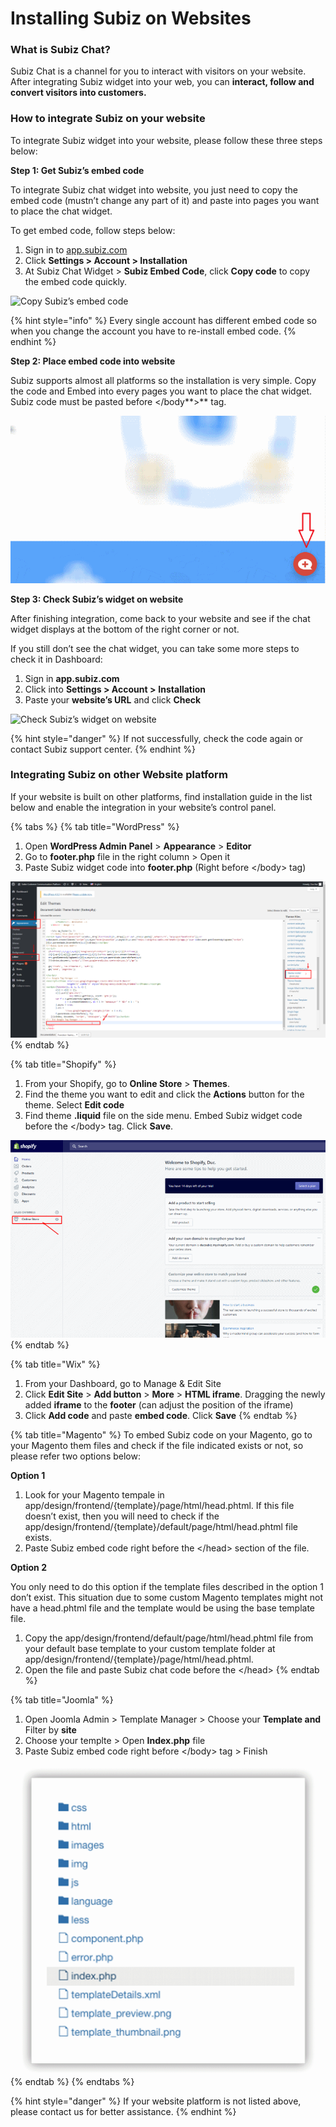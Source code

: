 # Installing Subiz on Websites

### What is Subiz Chat?

Subiz Chat is a channel for you to interact with visitors on your website.  After integrating Subiz widget into your web, you can **interact, follow and convert visitors into customers.**

### How to integrate Subiz on your website

To integrate Subiz widget into your website, please follow these three steps below:

**Step 1: Get Subiz’s embed code**

To integrate Subiz chat widget into website, you just need to copy the embed code \(mustn’t change any part of it\) and paste into pages you want to place the chat widget.

To get embed code, follow steps below:

1. Sign in to [app.subiz.com](https://app.subiz.com/)
2. Click **Settings &gt; Account &gt; Installation**
3. At Subiz Chat Widget &gt; **Subiz Embed Code**, click **Copy code** to copy the embed code quickly.

![Copy Subiz&#x2019;s embed code](https://docv4.subiz.com/wp-content/uploads/2018/03/copy-code.png)

{% hint style="info" %}
Every single account has different embed code so when you change the account you have to re-install embed code.
{% endhint %}

**Step 2: Place embed code into website**

Subiz supports almost all platforms so the installation is very simple. Copy the code and Embed into every pages you want to place the chat widget. Subiz code must be pasted before &lt;/body**&gt;** tag.

![Place embed code into website](../../../.gitbook/assets/anigif.gif)

**Step 3: Check Subiz’s widget on website**

After finishing integration, come back to your website and see if the chat widget displays at the bottom of the right corner or not.

If you still don’t see the chat widget, you can take some more steps to check it in Dashboard:

1. Sign in **app.subiz.com**
2. Click into **Settings &gt; Account &gt;** **Installation**
3. Paste your **website’s URL** and click **Check**

![Check Subiz&#x2019;s widget on website](https://docv4.subiz.com/wp-content/uploads/2018/03/check-code.png)

{% hint style="danger" %}
If not successfully, check the code again or contact Subiz support center.
{% endhint %}

### Integrating Subiz on other Website platform

If your website is built on other platforms, find installation guide in the list below and enable the integration in your website’s control panel.

{% tabs %}
{% tab title="WordPress" %}
1. Open **WordPress Admin Panel** &gt; **Appearance** &gt; **Editor**
2. Go to **footer.php** file in the right column &gt; Open it
3. Paste Subiz widget code into **footer.php** \(Right before &lt;/body&gt; tag\)

![Integrating Subiz on WordPress Platform](../../../.gitbook/assets/image%20%2811%29.png)
{% endtab %}

{% tab title="Shopify" %}
1. From your Shopify, go to **Online Store** &gt; **Themes**.
2. Find the theme you want to edit and click the **Actions** button for the theme. Select **Edit code**
3. Find theme **.liquid** file on the side menu. Embed Subiz widget code before the &lt;/body&gt; tag. Click **Save**.

![Integrating Subiz on Shopify](../../../.gitbook/assets/image%20%281%29.png)
{% endtab %}

{% tab title="Wix" %}
1. From your Dashboard, go to Manage & Edit Site
2. Click **Edit Site** &gt; **Add button** &gt; **More** &gt; **HTML iframe**. Dragging the newly added **iframe** to the **footer** \(can adjust the position of the iframe\)
3. Click **Add code** and paste **embed code**. Click **Save**
{% endtab %}

{% tab title="Magento" %}
To embed Subiz code on your Magento, go to your Magento them files and check if the file indicated exists or not, so please refer two options below:

**Option 1**

1. Look for your Magento tempale in app/design/frontend/{template}/page/html/head.phtml. If this file doesn’t exist, then you will need to check if the app/design/frontend/{template}/default/page/html/head.phtml file exists.
2. Paste Subiz embed code right before the &lt;/head&gt; section of the file.

**Option 2**

You only need to do this option if the template files described in the option 1 don’t exist. This situation due to some custom Magento templates might not have a head.phtml file and the template would be using the base template file.

1. Copy the app/design/frontend/default/page/html/head.phtml file from your default base template to your custom template folder at app/design/frontend/{template}/page/html/head.phtml.
2. Open the file and paste Subiz chat code before the &lt;/head&gt;
{% endtab %}

{% tab title="Joomla" %}
1. Open Joomla Admin &gt; Template Manager &gt; Choose your **Template and** Filter by **site**
2. Choose your templte &gt; Open **Index.php** file
3. Paste Subiz embed code right before &lt;/body&gt; tag &gt; Finish

![Integrating Subiz on Joomla](../../../.gitbook/assets/image%20%2814%29.png)
{% endtab %}
{% endtabs %}

{% hint style="danger" %}
If your website platform is not listed above, please contact us for better assistance.
{% endhint %}



